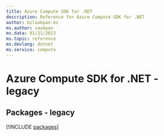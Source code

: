```yaml
---
title: Azure Compute SDK for .NET
description: Reference for Azure Compute SDK for .NET
author: bilaakpan-ms
ms.author: saakpan
ms.data: 01/21/2023
ms.topic: reference
ms.devlang: dotnet
ms.service: compute
---
```

# Azure Compute SDK for .NET - legacy
## Packages - legacy
[!INCLUDE [packages](compute-index.md)]